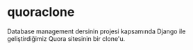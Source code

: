 # quoraclone

Database management dersinin projesi kapsamında Django ile geliştirdiğimiz Quora sitesinin bir clone'u. 
